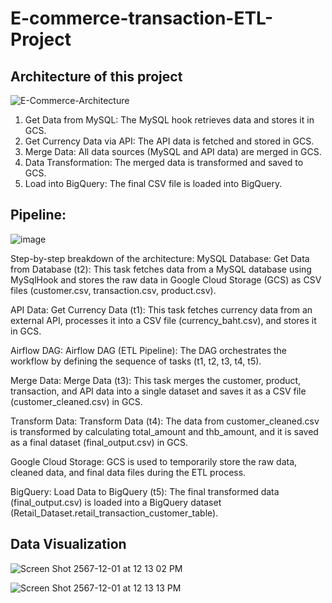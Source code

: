 # E-commerce-transaction-ETL-Project
## Architecture of this project 

![E-Commerce-Architecture](https://github.com/user-attachments/assets/860c1b86-c3e0-4175-bf0e-de56cfcfeeed)

1. Get Data from MySQL: The MySQL hook retrieves data and stores it in GCS.
2. Get Currency Data via API: The API data is fetched and stored in GCS.
3. Merge Data: All data sources (MySQL and API data) are merged in GCS.
4. Data Transformation: The merged data is transformed and saved to GCS.
5. Load into BigQuery: The final CSV file is loaded into BigQuery.

## Pipeline:
![image](https://github.com/user-attachments/assets/19def3c1-e57d-41fc-bbb6-95e4a2457b7f)

Step-by-step breakdown of the architecture:
MySQL Database:
Get Data from Database (t2): This task fetches data from a MySQL database using MySqlHook and stores the raw data in Google Cloud Storage (GCS) as CSV files (customer.csv, transaction.csv, product.csv).

API Data:
Get Currency Data (t1): This task fetches currency data from an external API, processes it into a CSV file (currency_baht.csv), and stores it in GCS.

Airflow DAG:
Airflow DAG (ETL Pipeline): The DAG orchestrates the workflow by defining the sequence of tasks (t1, t2, t3, t4, t5).

Merge Data:
Merge Data (t3): This task merges the customer, product, transaction, and API data into a single dataset and saves it as a CSV file (customer_cleaned.csv) in GCS.

Transform Data:
Transform Data (t4): The data from customer_cleaned.csv is transformed by calculating total_amount and thb_amount, and it is saved as a final dataset (final_output.csv) in GCS.

Google Cloud Storage:
GCS is used to temporarily store the raw data, cleaned data, and final data files during the ETL process.

BigQuery:
Load Data to BigQuery (t5): The final transformed data (final_output.csv) is loaded into a BigQuery dataset (Retail_Dataset.retail_transaction_customer_table).

## Data Visualization
![Screen Shot 2567-12-01 at 12 13 02 PM](https://github.com/user-attachments/assets/a9c24f41-9fa1-42ed-a8e9-4e42cf363b82)


![Screen Shot 2567-12-01 at 12 13 13 PM](https://github.com/user-attachments/assets/245f1022-cbe6-48f3-9735-4edee5e08c0d)

